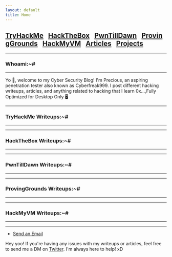```yaml
---
layout: default
title: Home
---
```


<!--Favicon-->
<!-- <link rel="shortcut icon" href="./favico.ico" type="image/vnd.microsoft.icon"> -->
<link rel="apple-touch-icon" sizes="180x180" href="/favicon/apple-touch-icon.png">
<link rel="icon" type="image/png" sizes="32x32" href="/favicon/favicon-32x32.png">
<link rel="icon" type="image/png" sizes="16x16" href="/favicon/favicon-16x16.png">
<link rel="manifest" href="/icons/site.webmanifest">
<link rel="shortcut icon" href="/favicon/favicon.ico">

<h2 class="mume-header" id="mainindexhtml-nbspnbsp-contactcontacthtml"><a href="/posts/tryhackme/index.html">TryHackMe</a>&#xA0;&#xA0;&#xA0;<a href="/posts/hackthebox/index.html">HackTheBox</a>&#xA0;&#xA0;&#xA0;<a href="/posts/pwntilldwn/index.html">PwnTillDawn</a>&#xA0;&#xA0;&#xA0;<a href="/posts/proving_grounds/index.html">ProvingGrounds</a>&#xA0;&#xA0;&#xA0;<a href="/posts/HackMyVM/index.html">HackMyVM</a>&#xA0;&#xA0;&#xA0;<a href="/posts/articles/index.html">Articles</a>&#xA0;&#xA0;&#xA0;<a href="/posts/projects/index.html">Projects</a>&#xA0;&#xA0;&#xA0;</h2>

---

### Whoami:~#

---

Yo 👋, welcome to my Cyber Security Blog! I'm Precious, an aspiring penetration tester also known as Cyberfreak999. I post different hacking writeups, articles, and anything related to hacking that I learn 0x...,Fully Optimized for Desktop Only 🖥️

---

### **TryHackMe Writeups:~#**

---

---

### **HackTheBox Writeups:~#**

---

---

### **PwnTillDawn Writeups:~#**

---

---

### **ProvingGrounds Writeups:~#**

---

---

### **HackMyVM Writeups:~#**

---

---

- <a href="mailto:cyberfreak999@protonmail.com">Send an Email</a>

Hey yoo! If you're having any issues with my writeups or articles, feel free to send me a DM on <a href="https://twitter.com/precious_eyoh" target="_blank" rel="noopener noreferrer">Twitter</a>. I'm always here to help! xD
